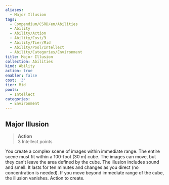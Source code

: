 ```yaml
---
aliases:
  - Major Illusion
tags:
  - Compendium/CSRD/en/Abilities
  - Ability
  - Ability/Action
  - Ability/Cost/3
  - Ability/Tier/Mid
  - Ability/Pool/Intellect
  - Ability/Categories/Environment
title: Major Illusion
collection: Abilities
kind: Ability
action: true
enabler: false
cost: '3'
tier: Mid
pools:
  - Intellect
categories:
  - Environment
---
```

## Major Illusion  
>**Action**  
>3 Intellect points
  
You create a complex scene of images within immediate range. The entire scene must fit within a 100-foot (30 m) cube. The images can move, but they can't leave the area defined by the cube. The illusion includes sound and smell. It lasts for ten minutes and changes as you direct (no concentration is needed). If you move beyond immediate range of the cube, the illusion vanishes. Action to create.
